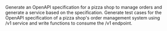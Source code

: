 Generate an OpenAPI specification for a pizza shop to manage orders and generate a service based on the specification.
Generate test cases for the OpenAPI specification of a pizza shop's order management system using /v1 service and write functions to consume the /v1 endpoint.
